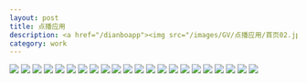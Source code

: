 ```yaml
---
layout: post
title: 点播应用
description: <a href="/dianboapp"><img src="/images/GV/点播应用/首页02.jpg"></a>
category: work
---
```


<img src="/images/GV/点播应用/1.jpg">
<img src="/images/GV/点播应用/1.png">
<img src="/images/GV/点播应用/2.png">
<img src="/images/GV/点播应用/3.png">
<img src="/images/GV/点播应用/4.png">
<img src="/images/GV/点播应用/5.png">
<img src="/images/GV/点播应用/6.png">
<img src="/images/GV/点播应用/7.png">
<img src="/images/GV/点播应用/8.png">
<img src="/images/GV/点播应用/9.png">
<img src="/images/GV/点播应用/10.png">
<img src="/images/GV/点播应用/12.png">
<img src="/images/GV/点播应用/13.png">
<img src="/images/GV/点播应用/首页02.jpg">
<img src="/images/GV/点播应用/电影01.jpg">
<img src="/images/GV/点播应用/电视剧详情01.jpg">
<img src="/images/GV/点播应用/直播03.jpg">
<img src="/images/GV/点播应用/专题详情02.jpg">
<img src="/images/GV/点播应用/推荐.jpg">
<img src="/images/GV/点播应用/二级分类.jpg">
<img src="/images/GV/点播应用/播放电视剧.jpg">
<img src="/images/GV/点播应用/专题详情.jpg">
